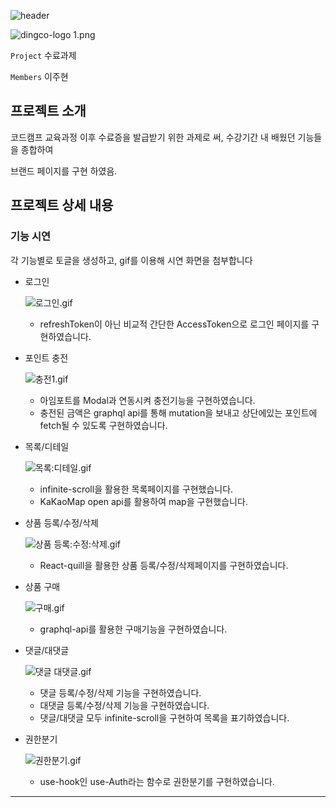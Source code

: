 
![header](https://capsule-render.vercel.app/api?type=wave&color=auto&height=300&&reversal=truesection=header&text=코드캠프-프로젝트&fontSize=90)

![dingco-logo 1.png](https://user-images.githubusercontent.com/114391411/221416282-436bec0d-c5d7-48b3-bb5d-cea5406b6551.png)

`Project` 수료과제

`Members` 이주현

## 프로젝트 소개

코드캠프 교육과정 이후 수료증을 발급받기 위한 과제로 써, 수강기간 내 배웠던 기능들을 종합하여 

브랜드 페이지를 구현 하였음.

## 프로젝트 상세 내용

### 기능 시연

각 기능별로 토글을 생성하고, gif를 이용해 시연 화면을 첨부합니다

- 로그인
    
    ![로그인.gif](https://user-images.githubusercontent.com/114391411/221417859-950a0280-2149-4cfa-b154-77f0e1668829.gif)
    
    - refreshToken이 아닌 비교적 간단한 AccessToken으로 로그인 페이지를 구현하였습니다.
    
- 포인트 충전
    
    ![충전1.gif](https://user-images.githubusercontent.com/114391411/221416868-5c8e5c0f-7467-48c9-8240-c85274b362cc.gif)
    
    - 아임포트를 Modal과 연동시켜 충전기능을 구현하였습니다.
    - 충전된 금액은 graphql api를 통해 mutation을 보내고 상단에있는 포인트에 fetch될 수 있도록 구현하였습니다.
    
- 목록/디테일
    
    ![목록:디테일.gif](https://user-images.githubusercontent.com/114391411/221416809-ebbadd4c-a34a-400c-9b9e-41fbaf536f6e.gif)
    
    - infinite-scroll을 활용한 목록페이지를 구현했습니다.
    - KaKaoMap open api를 활용하여 map을 구현했습니다.
    
- 상품 등록/수정/삭제
    
    ![상품 등록:수정:삭제.gif](https://user-images.githubusercontent.com/114391411/221416839-77bd2346-0cdc-4ce3-a297-e32f9bef0557.gif)
    
    - React-quill을 활용한 상품 등록/수정/삭제페이지를 구현하였습니다.
    
- 상품 구매
    
    ![구매.gif](https://user-images.githubusercontent.com/114391411/221416694-24bee8b2-96e1-4949-9bcf-bec32546cd88.gif)
    
    - graphql-api를 활용한 구매기능을 구현하였습니다.
    
- 댓글/대댓글
    
    ![댓글 대댓글.gif](https://user-images.githubusercontent.com/114391411/221416792-7eedf986-3571-4e47-b508-edda6469bb92.gif)
    
    - 댓글 등록/수정/삭제 기능을 구현하였습니다.
    - 대댓글 등록/수정/삭제 기능을 구현하였습니다.
    - 댓글/대댓글 모두 infinite-scroll을 구현하여 목록을 표기하였습니다.
    
- 권한분기
    
    ![권한분기.gif](https://user-images.githubusercontent.com/114391411/221416750-39e62358-b050-49af-bbcf-1be904335ab3.gif)
    
    - use-hook인 use-Auth라는 함수로 권한분기를 구현하였습니다.

---
